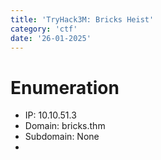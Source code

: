 ```yaml
---
title: 'TryHack3M: Bricks Heist'
category: 'ctf'
date: '26-01-2025'
---
```


# Enumeration

- IP: 10.10.51.3
- Domain: bricks.thm
- Subdomain: None
-
